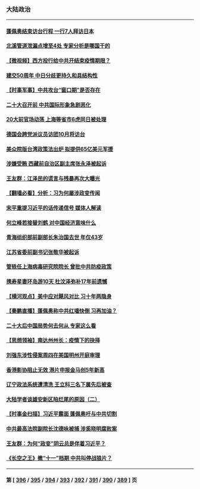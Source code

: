### 大陆政治
---
#### [蓬佩奥结束访台行程 一行7人拜访日本](../../pages/ncid277/n13835377.md) 
#### [北溪管道泄漏点增至4处 专家分析是哪国干的](../../pages/ncid277/n13835543.md) 
#### [【微视频】西方投行给中共开结束疫情期限？](../../pages/ncid277/n13834827.md) 
#### [建交50周年 中日分歧更持久和具结构性](../../pages/ncid277/n13835405.md) 
#### [【时事军事】中共攻台“窗口期”是否存在](../../pages/ncid277/n13835095.md) 
#### [二十大召开前 中共国际形象急剧恶化](../../pages/ncid277/n13835240.md) 
#### [20大前官场动荡 上海等省市6虎同日被处理](../../pages/ncid277/n13835196.md) 
#### [德国会跨党派议员访团10月将访台](../../pages/ncid277/n13835245.md) 
#### [美众院版台湾政策法出炉 拟提供65亿美元军援](../../pages/ncid277/n13834951.md) 
#### [涉嫌受贿 西藏前自治区副主席张永泽被起诉](../../pages/ncid277/n13835187.md) 
#### [王友群：江泽民的谎言与残暴再次大曝光](../../pages/ncid277/n13834808.md) 
#### [【翻墙必看】分析：习为何屡涉政变传闻](../../pages/ncid277/n13835093.md) 
#### [宋平重提习近平的话传递信号 媒体人解读](../../pages/ncid277/n13834840.md) 
#### [何立峰若接替刘鹤 对中国经济意味什么](../../pages/ncid277/n13834932.md) 
#### [青海组织部前副部长朱治国去世 年仅43岁](../../pages/ncid277/n13835011.md) 
#### [江苏省委前副书记张敬华被起诉](../../pages/ncid277/n13834931.md) 
#### [管轶任上海病毒研究院院长 曾批中共防疫政策](../../pages/ncid277/n13834896.md) 
#### [携寿星妻环岛游10天 杜汶泽弥补17年前遗憾](../../pages/ncid277/n13834824.md) 
#### [【横河观点】美中应对飓风对比 习十年两隐身](../../pages/ncid277/n13834804.md) 
#### [【秦鹏直播】蓬佩奥称中共红墙快倒 习再加油？](../../pages/ncid277/n13834822.md) 
#### [二十大后中国局势何去何从 专家这么看](../../pages/ncid277/n13834792.md) 
#### [【思想领袖】南达州州长：疫情下的抉择](../../pages/ncid277/n13818244.md) 
#### [刘强东涉性侵案周四在美国明州开庭审理](../../pages/ncid277/n13834735.md) 
#### [香港影协阻止无效 港片申报金马创5年新高](../../pages/ncid277/n13834787.md) 
#### [辽宁政法系统遭清洗 王立科三名下属先后被查](../../pages/ncid277/n13834791.md) 
#### [大陆学者谈雄安新区陷烂尾的原因（二）](../../pages/ncid277/n13833939.md) 
#### [【时事金扫描】习近平露面 蓬佩奥吁与中共切割](../../pages/ncid277/n13833843.md) 
#### [中共最高法院副院长沈德咏被捕 涉奚晓明腐败案](../../pages/ncid277/n13834751.md) 
#### [王友群：为何“政变”阴云总是伴着习近平？](../../pages/ncid277/n13834104.md) 
#### [《长空之王》撤“十一”档期 中共叫停战狼片？](../../pages/ncid277/n13834481.md) 

---
#### 第 [ [396](./396.md) / [395](./395.md) / [394](./394.md) / [393](./393.md) / [392](./392.md) / [391](./391.md) / [390](./390.md) / [389](./389.md) ] 页
